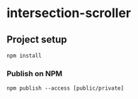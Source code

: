 # intersection-scroller

## Project setup
```
npm install
```

### Publish on NPM
```
npm publish --access [public/private]
```
